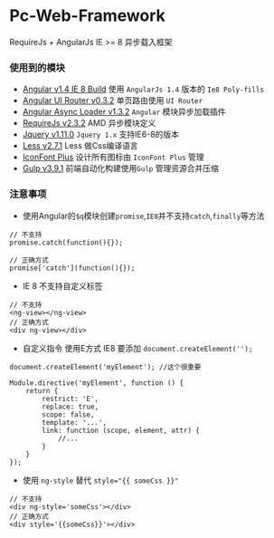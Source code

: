 # Pc-Web-Framework

RequireJs + AngularJs  IE >= 8 异步载入框架

### 使用到的模块

* [Angular v1.4 IE 8 Build](https://github.com/fergaldoyle/angular.js-ie8-builds) 使用 `AngularJs 1.4` 版本的 `Ie8 Poly-fills`
* [Angular UI Router v0.3.2](https://github.com/angular-ui/ui-router) 单页路由使用 `UI Router`
* [Angular Async Loader v1.3.2](https://github.com/subchen/angular-async-loader) `Angular` 模块异步加载插件
* [RequireJs v2.3.2](http://requirejs.org) AMD 异步模块定义
* [Jquery v1.11.0](https://github.com/jquery/jquery-dist) `Jquery 1.x` 支持IE6-8的版本
* [Less v2.7.1](http://lesscss.cn/) Less 做Css编译语言
* [IconFont Plus](http://www.iconfont.cn/plus) 设计所有图标由 `IconFont Plus` 管理
* [Gulp v3.9.1](http://www.gulpjs.com.cn/) 前端自动化构建使用`Gulp` 管理资源合并压缩

### 注意事项

- 使用Angular的`$q`模块创建`promise`,`IE8`并不支持`catch`,`finally`等方法

````
// 不支持
promise.catch(function(){});

// 正确方式
promise['catch'](function(){});
````
- IE 8 不支持自定义标签
````
// 不支持
<ng-view></ng-view>
// 正确方式
<div ng-view></div>
````
- 自定义指令 使用E方式 IE8 要添加 `document.createElement('');`
````
document.createElement('myElement'); //这个很重要

Module.directive('myElement', function () {
    return {
        restrict: 'E',
        replace: true,
        scope: false,
        template: '...',
        link: function (scope, element, attr) {
            //...
        }
    }
});
````
- 使用 `ng-style` 替代 `style="{{ someCss }}"`
````
// 不支持
<div ng-style='someCss'></div>
// 正确方式
<div style='{{someCss}}'></div>
````